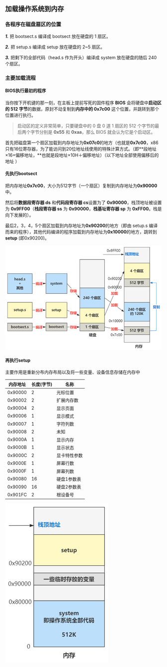 ## 加载操作系统到内存

### 各程序在磁盘扇区的位置

***1.*** 把 bootsect.s 编译成 bootsect 放在硬盘的 1 扇区。

***2.*** 把 setup.s 编译成 setup 放在硬盘的 2~5 扇区。

***3.*** 把剩下的全部代码（head.s 作为开头）编译成 system 放在硬盘的随后 240 个扇区。

### 主要加载流程

#### BIOS执行最初的程序

当你按下开机键的那一刻，在主板上提前写死的固件程序 **BIOS** 会将硬盘中**启动区的 512 字节**的数据，原封不动复制到**内存中的 0x7c00** 这个位置，并跳转到那个位置进行执行。

> 启动区的定义非常简单，只要硬盘中的 0 盘 0 道 1 扇区的 512 个字节的最后两个字节分别是 **0x55** 和 **0xaa**，那么 BIOS 就会认为它是个启动区。

首先把磁盘第一个扇区加载到内存地址为**0x07c0**的地方（也就是**0x7c00**，x86只有16位寄存器，为了能访问到20位地址线使用的特殊计算方式。（即**段地址×16+偏移地址，**也就是段地址×10H＋偏移地址）（以下地址全部使用偏移后的地址 ）

#### 先执行bootsect 

把内存地址**0x7c00**，大小为512字节（一个扇区）复制到内存地址为**0x90000**中。

然后将**数据段寄存器 ds** 和**代码段寄存器 cs**设置为了 **0x90000**，栈顶地址被设置为 **0x9FF00**（**栈段寄存器 ss** 为 **0x90000**，**栈基址寄存器 sp** 为 **0xFF00**。栈是向下发展的）。

最后2，3，4，5个扇区加载到内存地址为**0x90200**的地方（即由 setup.s 编译而来的程序），其他代码编译的程序加载到内存地址为**0x10000**的地方，跳转到**setup** (即0x90200)。

![image-20230228002749644](./启动.assets/image-20230228002749644.png)

#### 再执行setup

主要作用是重新分布内存布局以及将一些变量、设备信息存储在内存中

| 内存地址 | 长度(字节) | 名称         |
| -------- | ---------- | ------------ |
| 0x90000  | 2          | 光标位置     |
| 0x90002  | 2          | 扩展内存数   |
| 0x90004  | 2          | 显示页面     |
| 0x90006  | 1          | 显示模式     |
| 0x90007  | 1          | 字符列数     |
| 0x90008  | 2          | 未知         |
| 0x9000A  | 1          | 显示内存     |
| 0x9000B  | 1          | 显示状态     |
| 0x9000C  | 2          | 显卡特性参数 |
| 0x9000E  | 1          | 屏幕行数     |
| 0x9000F  | 1          | 屏幕列数     |
| 0x90080  | 16         | 硬盘1参数表  |
| 0x90090  | 16         | 硬盘2参数表  |
| 0x901FC  | 2          | 根设备号     |

![image-20230301202111822](./启动.assets/image-20230301202111822.png)
